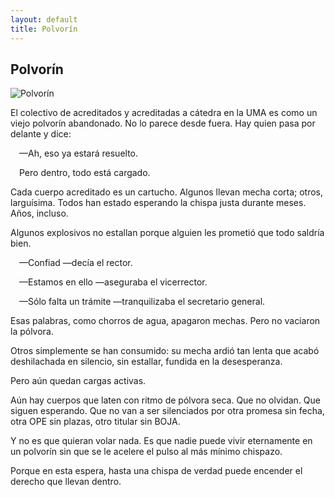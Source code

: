 ```yaml
---
layout: default
title: Polvorín
---
```


## Polvorín

![Polvorín](../imagenes/polvorin.jpeg)

El colectivo de acreditados y acreditadas a cátedra en la UMA es como un viejo polvorín abandonado. No lo parece desde fuera. Hay quien pasa por delante y dice:
<p style="text-indent: 1em;">—Ah, eso ya estará resuelto.</p>
<p style="text-indent: 1em;">Pero dentro, todo está cargado.</p>

Cada cuerpo acreditado es un cartucho. Algunos llevan mecha corta; otros, larguísima. Todos han estado esperando la chispa justa durante meses. Años, incluso.

Algunos explosivos no estallan porque alguien les prometió que todo saldría bien.
<p style="text-indent: 1em;">—Confiad —decía el rector.</p>
<p style="text-indent: 1em;">—Estamos en ello —aseguraba el vicerrector.</p>
<p style="text-indent: 1em;">—Sólo falta un trámite —tranquilizaba el secretario general.</p>

Esas palabras, como chorros de agua, apagaron mechas. Pero no vaciaron la pólvora.

Otros simplemente se han consumido: su mecha ardió tan lenta que acabó deshilachada en silencio, sin estallar, fundida en la desesperanza.

Pero aún quedan cargas activas.

Aún hay cuerpos que laten con ritmo de pólvora seca. Que no olvidan. Que siguen esperando. Que no van a ser silenciados por otra promesa sin fecha, otra OPE sin plazas, otro titular sin BOJA.

Y no es que quieran volar nada. Es que nadie puede vivir eternamente en un polvorín sin que se le acelere el pulso al más mínimo chispazo.

Porque en esta espera, hasta una chispa de verdad puede encender el derecho que llevan dentro.
